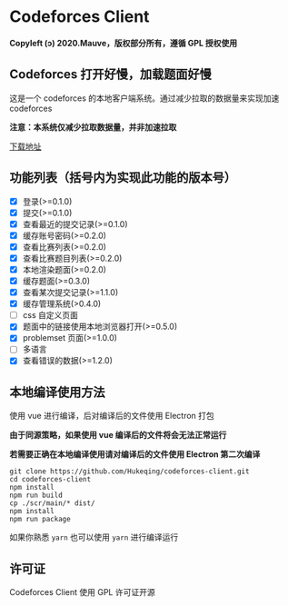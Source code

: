 # Codeforces Client

**Copyleft (ɔ) 2020.Mauve，版权部分所有，遵循 GPL 授权使用**

## Codeforces 打开好慢，加载题面好慢

这是一个 codeforces 的本地客户端系统。通过减少拉取的数据量来实现加速 codeforces 

**注意：本系统仅减少拉取数据量，并非加速拉取**

[下载地址](https://github.com/Hukeqing/codeforces-client/releases/tag/v1.2.3)

## 功能列表（括号内为实现此功能的版本号）
 - [x] 登录(>=0.1.0)
 - [x] 提交(>=0.1.0)
 - [x] 查看最近的提交记录(>=0.1.0)
 - [x] 缓存账号密码(>=0.2.0)
 - [x] 查看比赛列表(>=0.2.0)
 - [x] 查看比赛题目列表(>=0.2.0)
 - [x] 本地渲染题面(>=0.2.0)
 - [x] 缓存题面(>=0.3.0)
 - [x] 查看某次提交记录(>=1.1.0)
 - [x] 缓存管理系统(>0.4.0)
 - [ ] css 自定义页面
 - [x] 题面中的链接使用本地浏览器打开(>=0.5.0)
 - [x] problemset 页面(>=1.0.0)
 - [ ] 多语言
 - [x] 查看错误的数据(>=1.2.0)

## 本地编译使用方法
使用 vue 进行编译，后对编译后的文件使用 Electron 打包

**由于同源策略，如果使用 vue 编译后的文件将会无法正常运行**

**若需要正确在本地编译使用请对编译后的文件使用 Electron 第二次编译**

```shell script
git clone https://github.com/Hukeqing/codeforces-client.git
cd codeforces-client
npm install
npm run build
cp ./scr/main/* dist/
npm install
npm run package
```

如果你熟悉 `yarn` 也可以使用 `yarn` 进行编译运行

## 许可证

Codeforces Client 使用 GPL 许可证开源
